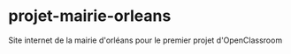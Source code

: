 # projet-mairie-orleans
Site internet de la mairie d'orléans pour le premier projet d'OpenClassroom
